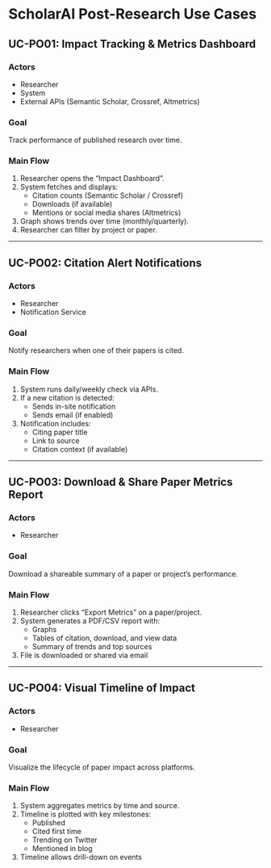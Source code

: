 # ScholarAI Post-Research Use Cases

## UC-PO01: Impact Tracking & Metrics Dashboard

### Actors
- Researcher
- System
- External APIs (Semantic Scholar, Crossref, Altmetrics)

### Goal
Track performance of published research over time.

### Main Flow
1. Researcher opens the “Impact Dashboard”.
2. System fetches and displays:
   - Citation counts (Semantic Scholar / Crossref)
   - Downloads (if available)
   - Mentions or social media shares (Altmetrics)
3. Graph shows trends over time (monthly/quarterly).
4. Researcher can filter by project or paper.

---

## UC-PO02: Citation Alert Notifications

### Actors
- Researcher
- Notification Service

### Goal
Notify researchers when one of their papers is cited.

### Main Flow
1. System runs daily/weekly check via APIs.
2. If a new citation is detected:
   - Sends in-site notification
   - Sends email (if enabled)
3. Notification includes:
   - Citing paper title
   - Link to source
   - Citation context (if available)

---

## UC-PO03: Download & Share Paper Metrics Report

### Actors
- Researcher

### Goal
Download a shareable summary of a paper or project’s performance.

### Main Flow
1. Researcher clicks “Export Metrics” on a paper/project.
2. System generates a PDF/CSV report with:
   - Graphs
   - Tables of citation, download, and view data
   - Summary of trends and top sources
3. File is downloaded or shared via email

---

## UC-PO04: Visual Timeline of Impact

### Actors
- Researcher

### Goal
Visualize the lifecycle of paper impact across platforms.

### Main Flow
1. System aggregates metrics by time and source.
2. Timeline is plotted with key milestones:
   - Published
   - Cited first time
   - Trending on Twitter
   - Mentioned in blog
3. Timeline allows drill-down on events